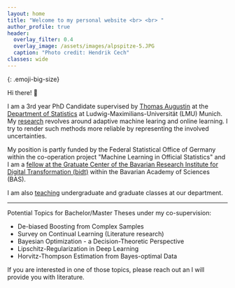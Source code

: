 ```yaml
---
layout: home
title: "Welcome to my personal website <br> <br> " 
author_profile: true
header:
  overlay_filter: 0.4
  overlay_image: /assets/images/alpspitze-5.JPG
  caption: "Photo credit: Hendrik Cech"
classes: wide
---
```

<style>
.emoji-big-size img {font-size: 8rem;}
</style>

{: .emoji-big-size}

Hi there! :wave: <br>


I am a 3rd year PhD Candidate supervised by [Thomas Augustin](https://scholar.google.de/citations?user=3N20m1kAAAAJ&hl=de) at the [Department of Statistics](https://www.statistik.uni-muenchen.de/index.html) at Ludwig-Maximilians-Universität (LMU) Munich. My [research](https://rodemann.github.io/_pages/research/) revolves around adaptive machine learing and online learning. I try to render such methods more reliable by representing the involved uncertainties. 

My position is partly funded by the Federal Statistical Office of Germany within the co-operation project "Machine Learning in Official Statistics" and I am a [fellow at the Gratuate Center of the Bavarian Research Institute for Digital Transformation (bidt)](https://en.bidt.digital/person/julian-rodemann) within the Bavarian Academy of Sciences (BAS).

I am also [teaching](https://rodemann.github.io/_pages/teaching/) undergraduate and graduate classes at our department. 

---
Potential Topics for Bachelor/Master Theses under my co-supervision: 

* De-biased Boosting from Complex Samples
* Survey on Continual Learning (Literature research) 
* Bayesian Optimization - a Decision-Theoretic Perspective
* Lipschitz-Regularization in Deep Learning
* Horvitz-Thompson Estimation from Bayes-optimal Data 

If you are interested in one of those topics, please reach out an I will provide you with literature. 
 
